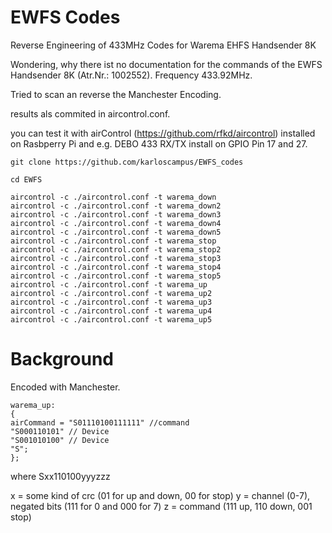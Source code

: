 # EWFS Codes
Reverse Engineering of 433MHz Codes for Warema EHFS Handsender 8K

Wondering, why there ist no documentation for the commands of the EWFS Handsender 8K (Atr.Nr.: 1002552). Frequency 433.92MHz.

Tried to scan an reverse the Manchester Encoding.

results als commited in aircontrol.conf.

you can test it with airControl (https://github.com/rfkd/aircontrol) installed on Rasbperry Pi and e.g. DEBO 433 RX/TX install on GPIO Pin 17 and 27.  

```
git clone https://github.com/karloscampus/EWFS_codes

cd EWFS

aircontrol -c ./aircontrol.conf -t warema_down
aircontrol -c ./aircontrol.conf -t warema_down2
aircontrol -c ./aircontrol.conf -t warema_down3
aircontrol -c ./aircontrol.conf -t warema_down4
aircontrol -c ./aircontrol.conf -t warema_down5
aircontrol -c ./aircontrol.conf -t warema_stop
aircontrol -c ./aircontrol.conf -t warema_stop2
aircontrol -c ./aircontrol.conf -t warema_stop3
aircontrol -c ./aircontrol.conf -t warema_stop4
aircontrol -c ./aircontrol.conf -t warema_stop5
aircontrol -c ./aircontrol.conf -t warema_up
aircontrol -c ./aircontrol.conf -t warema_up2
aircontrol -c ./aircontrol.conf -t warema_up3
aircontrol -c ./aircontrol.conf -t warema_up4
aircontrol -c ./aircontrol.conf -t warema_up5
```
# Background
Encoded with Manchester.

```
warema_up: 
{
airCommand = "S01110100111111" //command
"S000110101" // Device
"S001010100" // Device
"S";
};
```

where 
Sxx110100yyyzzz

x = some kind of crc (01 for up and down, 00 for stop)
y = channel (0-7), negated bits (111 for 0 and 000 for 7)
z = command (111 up, 110 down, 001 stop)


